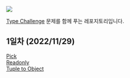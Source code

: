 <img src="https://raw.githubusercontent.com/type-challenges/type-challenges/454767ce6ebb197f29fdbfa04e385042fd15aaf3/screenshots/logo.svg" />

[Type Challenge](https://github.com/type-challenges/type-challenges) 문제를 함께 푸는 레포지토리입니다.

## 1일차 (2022/11/29)

[Pick](https://github.com/type-challenges/type-challenges/blob/main/questions/00004-easy-pick/README.md)<br>
[Readonly](https://github.com/type-challenges/type-challenges/blob/main/questions/00007-easy-readonly/README.md)<br>
[Tuple to Object](https://github.com/type-challenges/type-challenges/blob/main/questions/00011-easy-tuple-to-object/README.md)
